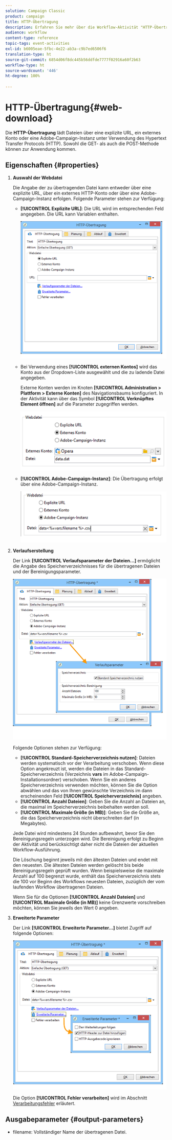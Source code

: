 ```yaml
---
solution: Campaign Classic
product: campaign
title: HTTP-Übertragung
description: Erfahren Sie mehr über die Workflow-Aktivität "HTTP-Übertragung".
audience: workflow
content-type: reference
topic-tags: event-activities
exl-id: b6005eae-5fbc-4e22-ab3a-c9b7ed6506f6
translation-type: ht
source-git-commit: 6854d06f8dc445b56ddfde7777f02916a60f2b63
workflow-type: ht
source-wordcount: '446'
ht-degree: 100%

---
```


# HTTP-Übertragung{#web-download}

Die **HTTP-Übertragung** lädt Dateien über eine explizite URL, ein externes Konto oder eine Adobe-Campaign-Instanz unter Verwendung des Hypertext Transfer Protocols (HTTP). Sowohl die GET- als auch die POST-Methode können zur Anwendung kommen.

## Eigenschaften {#properties}

1. **Auswahl der Webdatei**

   Die Angabe der zu übertragenden Datei kann entweder über eine explizite URL, über ein externes HTTP-Konto oder über eine Adobe-Campaign-Instanz erfolgen. Folgende Parameter stehen zur Verfügung:

   * **[!UICONTROL Explizite URL]**: Die URL wird im entsprechenden Feld angegeben. Die URL kann Variablen enthalten.

      ![](assets/download_web_edit.png)

   * Bei Verwendung eines **[!UICONTROL externen Kontos]** wird das Konto aus der Dropdown-Liste ausgewählt und die zu ladende Datei angegeben.

      Externe Konten werden im Knoten **[!UICONTROL Administration > Plattform > Externe Konten]** des Navigationsbaums konfiguriert. In der Aktivität kann über das Symbol **[!UICONTROL Verknüpftes Element öffnen]** auf die Parameter zugegriffen werden.

      ![](assets/download_web_edit_external.png)

   * **[!UICONTROL Adobe-Campaign-Instanz]**: Die Übertragung erfolgt über eine Adobe-Campaign-Instanz.

      ![](assets/download_web_edit_instance.png)

1. **Verlaufserstellung**

   Der Link **[!UICONTROL Verlaufsparameter der Dateien...]** ermöglicht die Angabe des Speicherverzeichnisses für die übertragenen Dateien und der Bereinigungsparameter.

   ![](assets/download_web_edit_hist.png)

   Folgende Optionen stehen zur Verfügung:

   * **[!UICONTROL Standard-Speicherverzeichnis nutzen]**: Dateien werden systematisch vor der Verarbeitung verschoben. Wenn diese Option angekreuzt ist, werden die Dateien in das Standard-Speicherverzeichnis (Verzeichnis **vars** im Adobe-Campaign-Installationsordner) verschoben. Wenn Sie ein anderes Speicherverzeichnis verwenden möchten, können Sie die Option abwählen und das von Ihnen gewünschte Verzeichnis im dann erscheinenden Feld **[!UICONTROL Speicherverzeichnis]** angeben.
   * **[!UICONTROL Anzahl Dateien]**: Geben Sie die Anzahl an Dateien an, die maximal im Speicherverzeichnis beibehalten werden soll.
   * **[!UICONTROL Maximale Größe (in MB)]**: Geben Sie die Größe an, die das Speicherverzeichnis nicht überschreiten darf (in Megabytes).

   Jede Datei wird mindestens 24 Stunden aufbewahrt, bevor Sie den Bereinigungsregeln unterzogen wird. Die Bereinigung erfolgt zu Beginn der Aktivität und berücksichtigt daher nicht die Dateien der aktuellen Workflow-Ausführung.

   Die Löschung beginnt jeweils mit den ältesten Dateien und endet mit den neuesten. Die ältesten Dateien werden gelöscht bis beide Bereinigungsregeln geprüft wurden. Wenn beispielsweise die maximale Anzahl auf 100 begrenzt wurde, enthält das Speicherverzeichnis stets die 100 vor Beginn des Workflows neuesten Dateien, zuzüglich der vom laufenden Workflow übertragenen Dateien.

   Wenn Sie für die Optionen **[!UICONTROL Anzahl Dateien]** und **[!UICONTROL Maximale Größe (in MB)]** keine Grenzwerte vorschreiben möchten, können Sie jeweils den Wert 0 angeben.

1. **Erweiterte Parameter**

   Der Link **[!UICONTROL Erweiterte Parameter...]** bietet Zugriff auf folgende Optionen:

   ![](assets/download_web_edit_advanced.png)

   Die Option **[!UICONTROL Fehler verarbeiten]** wird im Abschnitt [Verarbeitungsfehler](../../workflow/using/monitoring-workflow-execution.md#processing-errors) erläutert.

## Ausgabeparameter {#output-parameters}

* filename: Vollständiger Name der übertragenen Datei.
